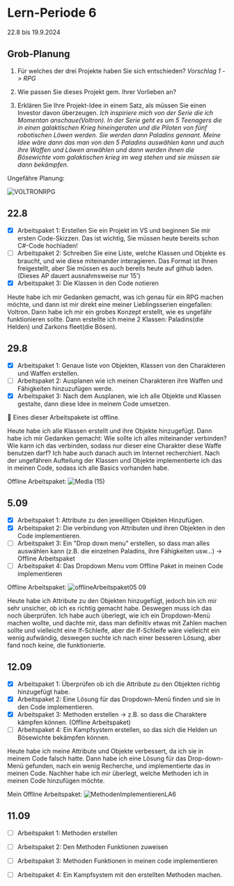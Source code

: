 # Lern-Periode 6

22.8 bis 19.9.2024

## Grob-Planung

1. Für welches der drei Projekte haben Sie sich entschieden?
   *Vorschlag 1 -> RPG*
   
2. Wie passen Sie dieses Projekt gem. Ihrer Vorlieben an?  
3. Erklären Sie Ihre Projekt-Idee in einem Satz, als müssen Sie einen Investor davon überzeugen.
    *Ich inspiriere mich von der Serie die ich Momentan anschaue(Voltron). In der Serie geht es um 5 Teenagers die in einen galaktischen Krieg hineingeraten und die Piloten von fünf robotischen Löwen werden. Sie werden dann Paladins gennant. Meine Idee wäre dann das man von den 5 Paladins auswählen kann und auch ihre Waffen und Löwen anwählen und dann werden ihnen die Bösewichte vom galaktischen krieg im weg stehen und sie müssen sie dann bekämpfen.*


Ungefähre Planung:

   ![VOLTRONRPG](https://github.com/user-attachments/assets/4d71f062-f307-4bc8-ac6b-ed3f2ad530a8)


## 22.8

- [x] Arbeitspaket 1: Erstellen Sie ein Projekt im VS und beginnen Sie mir ersten Code-Skizzen. Das ist wichtig, Sie müssen heute bereits schon C#-Code hochladen!
- [ ] Arbeitspaket 2: Schreiben Sie eine Liste, welche Klassen und Objekte es braucht, und wie diese miteinander interagieren. Das Format ist Ihnen freigestellt, aber Sie müssen es auch bereits heute auf github laden. (Dieses AP dauert ausnahmsweise nur 15')
- [x] Arbeitspaket 3: Die Klassen in den Code notieren

Heute habe ich mir Gedanken gemacht, was ich genau für ein RPG machen möchte, und dann ist mir direkt eine meiner Lieblingsserien eingefallen: Voltron. Dann habe ich mir ein grobes Konzept erstellt, wie es ungefähr funktionieren sollte. Dann erstellte ich meine 2 Klassen: Paladins(die Helden) und Zarkons fleet(die Bösen).


## 29.8

- [x] Arbeitspaket 1: Genaue liste von Objekten, Klassen von den Charakteren und Waffen erstellen.
- [ ] Arbeitspaket 2: Ausplanen wie ich meinen Charakteren ihre Waffen und Fähigkeiten hinzuzufügen werde.
- [x] Arbeitspaket 3: Nach dem Ausplanen, wie ich alle Objekte und Klassen gestalte, dann diese Idee in meinem Code umsetzen.

📵 Eines dieser Arbeitspakete ist offline.

Heute habe ich alle Klassen erstellt und ihre Objekte hinzugefügt. Dann habe ich mir Gedanken gemacht: Wie sollte ich alles miteinander verbinden? Wie kann ich das verbinden, sodass nur dieser eine Charakter diese Waffe benutzen darf? Ich habe auch danach auch im Internet recherchiert. Nach der ungefähren Aufteilung der Klassen und Objekte implementierte ich das in meinen Code, sodass ich alle Basics vorhanden habe. 

Offline Arbeitspaket:
![Media (15)](https://github.com/user-attachments/assets/056b047e-7075-456d-b8c2-fbcdf9e3545f)



## 5.09

- [x] Arbeitspaket 1: Attribute zu den jeweilligen Objekten Hinzufügen.
- [x] Arbeitspaket 2: Die verbindung von Attributen und ihren Objekten in den Code implementieren.
- [ ] Arbeitspaket 3: Ein "Drop down menu" erstellen, so dass man alles auswählen kann (z.B. die einzelnen Paladins, ihre Fähigkeiten usw...) -> Offline Arbeitspaket
- [ ] Arbeitspaket 4: Das Dropdown Menu vom Offline Paket in meinen Code implementieren 

Offline Arbeitspaket:
![offlineArbeitspaket05 09](https://github.com/user-attachments/assets/2f37e061-b9ea-424b-897f-c95b231a4658)


Heute habe ich Attribute zu den Objekten hinzugefügt, jedoch bin ich mir sehr unsicher, ob ich es richtig gemacht habe. Deswegen muss ich das noch überprüfen. Ich habe auch überlegt, wie ich ein Dropdown-Menü machen wollte, und dachte mir, dass man definitiv etwas mit Zahlen machen sollte und vielleicht eine If-Schleife, aber die If-Schleife wäre vielleicht ein wenig aufwändig, deswegen suchte ich nach einer besseren Lösung, aber fand noch keine, die funktionierte.


## 12.09

- [x] Arbeitspaket 1: Überprüfen ob ich die Attribute zu den Objekten richtig hinzugefügt habe.
- [x] Arbeitspaket 2: Eine Lösung für das Dropdown-Menü finden und sie in den Code implementieren.
- [x] Arbeitspaket 3: Methoden erstellen -> z.B. so dass die Charaktere kämpfen können. (Offline Arbeitspaket)
- [ ] Arbeitspaket 4: Ein Kampfsystem erstellen, so das sich die Helden un Bösewichte bekämpfen können.

Heute habe ich meine Attribute und Objekte verbessert, da ich sie in meinem Code falsch hatte. Dann habe ich eine Lösung für das Drop-down-Menü gefunden, nach ein wenig Recherche, und implementierte das in meinen Code. Nachher habe ich mir überlegt, welche Methoden ich in meinen Code hinzufügen möchte.

Mein Offline Arbeitspaket:
![MethodenImplementierenLA6](https://github.com/user-attachments/assets/59516343-94c6-4fcd-89c0-446fb10c4948)



## 11.09

- [ ] Arbeitspaket 1: Methoden erstellen
- [ ] Arbeitspaket 2: Den Methoden Funktionen zuweisen 
- [ ] Arbeitspaket 3: Methoden Funktionen in meinen code implementieren
- [ ] Arbeitspaket 4: Ein Kampfsystem mit den erstellten Methoden machen. 






